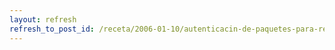 ```yaml
---
layout: refresh
refresh_to_post_id: /receta/2006-01-10/autenticacin-de-paquetes-para-repositorios-debian
---
```

